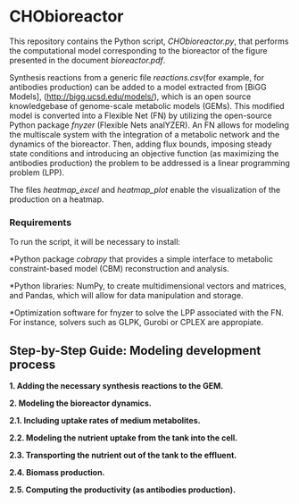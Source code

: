 # CHObioreactor
<p><div class="text-justify">
This repository contains the Python script, <em>CHObioreactor.py</em>, that performs the computational model corresponding to the bioreactor of the figure presented in the document <em>bioreactor.pdf</em>.  
  
Synthesis reactions from a generic file _reactions.csv_(for example, for antibodies production) can be added to a model extracted from [BiGG Models], (http://bigg.ucsd.edu/models/), which is an open source knowledgebase of genome-scale metabolic models (GEMs). This modified model is converted into a Flexible Net (FN) by utilizing the open-source Python package _fnyzer_ (Flexible Nets analYZER). An FN allows for modeling the multiscale system with the integration of a metabolic network and the dynamics of the bioreactor. Then, adding flux bounds, imposing steady state conditions and introducing an objective function (as maximizing the antibodies production) the problem to be addressed is a linear programming problem (LPP). 

The files <em>heatmap_excel</em> and <em>heatmap_plot</em> enable the visualization of the production on a heatmap.

### Requirements
To run the script, it will be necessary to install:

*Python package *cobrapy* that provides a simple interface to metabolic constraint-based model (CBM) reconstruction and analysis.

*Python libraries: NumPy, to create multidimensional vectors and matrices, and Pandas, which will allow for data manipulation and storage. 

*Optimization software for fnyzer to solve the LPP associated with the FN. For instance, solvers such as GLPK, Gurobi or CPLEX are appropiate.


## Step-by-Step Guide: Modeling development process

**1. Adding the necessary synthesis reactions to the GEM.**

**2. Modeling the bioreactor dynamics.**

**2.1. Including uptake rates of medium metabolites.**

**2.2. Modeling the nutrient uptake from the tank into the cell.**

**2.3. Transporting the nutrient out of the tank to the effluent.**

**2.4. Biomass production.**

**2.5. Computing the productivity (as antibodies production).**
</div></p>
